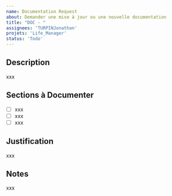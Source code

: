 ```yaml
---
name: Documentation Request
about: Demander une mise à jour ou une nouvelle documentation
title: "DOC - "
assignees: 'TURPINJonathan'
projets: 'Life_Manager'
status: 'Todo'
---
```


## Description
xxx

## Sections à Documenter
- [ ] xxx
- [ ] xxx
- [ ] xxx

## Justification
xxx

## Notes
xxx